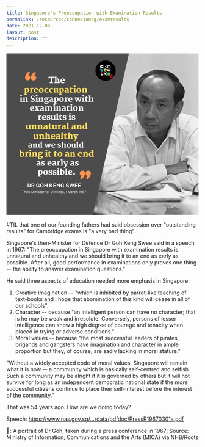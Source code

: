 ```yaml
---
title: Singapore's Preoccupation with Examination Results
permalink: /resources/connexionsg/examresults
date: 2021-12-03
layout: post
description: ""
---
```

![Alt text for image on Isomer site](/images/dr_gks_exam_results.jpg)

#TIL that one of our founding fathers had said obsession over "outstanding results" for Cambridge exams is "a very bad thing".

Singapore's then-Minister for Defence Dr Goh Keng Swee said in a speech in 1967: "The preoccupation in Singapore with examination results is unnatural and unhealthy and we should bring it to an end as early as possible. After all, good performance in examinations only proves one thing -- the ability to answer examination questions."

He said three aspects of education needed more emphasis in Singapore:
1. Creative imagination -- "which is inhibited by parrot-like teaching of text-books and I hope that abomination of this kind will cease in all of our schools".
2. Character -- because "an intelligent person can have no character; that is he may be weak and irresolute. Conversely, persons of lesser intelligence can show a high degree of courage and tenacity when placed in trying or adverse conditions."
3. Moral values -- because "the most successful leaders of pirates, brigands and gangsters have imagination and character in ample proportion but they, of course, are sadly lacking in moral stature."

"Without a widely accepted code of moral values, Singapore will remain what it is now -- a community which is basically self-centred and selfish. Such a community may be alright if it is governed by others but it will not survive for long as an independent democratic national state if the more successful citizens continue to place their self-interest before the interest of the community."

That was 54 years ago. How are we doing today?

Speech: https://www.nas.gov.sg/.../data/pdfdoc/PressR19670301a.pdf

📸: A portrait of Dr Goh, taken during a press conference in 1967; Source: Ministry of Information, Communications and the Arts (MICA) via NHB/Roots